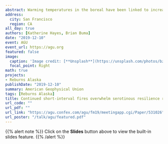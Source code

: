 ```yaml
---
abstract: Warming temperatures in the boreal have been linked to increased frequency and severity of wildfires, and time intervals between fires have decreased from 50-100 years to 10-15 years within the last three decades in some areas. Shortening fire intervals have been shown to drive changes in successional pathways in boreal forests via seedbank limitation, but the role of variability in topography in promoting successional divergence remains unclear. While postfire succession in upland boreal black spruce forests is well understood, the effect of varying topography on the impact of multiple short-interval fires remains unclear. To investigate how landscape variability alters postfire successional trajectories under shortening fire intervals, we established plots across a mosaic of fire histories (1-3 fires in 70 years) in two sites in Interior Alaska with differing hydrology. We compared regeneration of conifers, deciduous trees and shrubs, and graminoids as well as soil carbon and nitrogen across unburned controls and stands experiencing one, two or three fires in 15-year intervals in an upland site (drier) and a lowland site (wetter). All stands were originally dominated by black spruce (Picea mariana), and at both sites, black spruce regeneration was significantly lower following three fires, compared to unburned stands and stands burned once. In the wetter lowland site, less organic soil was consumed by fire and presence of black spruce persisted until two fires, indicating local topography may initially drive successional divergence via differences in substrate consumption. Deciduous regeneration differed between two sites after three fires, with paper birch (Betula neoalaskana) dominating in upland sites and willow (Salix spp.) and aspen (Populus tremuloides) in lowlands. Results of this study offer strong empirical evidence of the divergence of boreal successional trajectories from previous historic norms and indicate the importance of examining the role of spatial heterogeneity on the impact of multiple disturbances.
address:
  city: San Francisco
  region: CA
all_day: true
authors: [Katherine Hayes, Brian Buma]
date: "2019-12-10"
event: AGU
event_url: https://agu.org
featured: false
image:
  caption: 'Image credit: [**Unsplash**](https://unsplash.com/photos/bzdhc5b3Bxs)'
  focal_point: Right
math: true
projects:
- Reburns Alaska
publishDate: "2019-12-10"
summary: American Geophysical Union
tags: [Reburns Alaska]
title: Continued short-interval fires overwhelm serotinous resilience regardless of topographic variatrion
url_code: ""
url_pdf: ""
url_link: "https://agu.confex.com/agu/fm19/meetingapp.cgi/Paper/531026"
url_poster: "/talk/agu/featured.pdf"
---
```


{{% alert note %}}
Click on the **Slides** button above to view the built-in slides feature.
{{% /alert %}}


